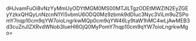 dHJvamFuOi8vNzYyMmUyODYtMGM0MS00MTJlLTgzODEtMWZlN2EyZGEyYzkxQHQyLnNzcnN1Yi5vbmU6ODQ0Mz9zbmk9dDIuc3Nyc3ViLm9uZSPomY7nqp10cm9qYW7oioLngrkwMQp0cm9qYW46Ly9taW1hMC4wLjAwMEB3d3cuZnJlZXRvdWNob3IueHl6OjQ0MyPomY7nqp10cm9qYW7oioLngrkwMgo=